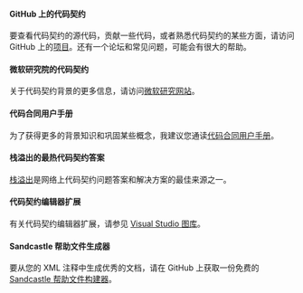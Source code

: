 #### GitHub 上的代码契约

要查看代码契约的源代码，贡献一些代码，或者熟悉代码契约的某些方面，请访问 GitHub 上的[项目](https://github.com/Microsoft/CodeContracts)。还有一个论坛和常见问题，可能会有很大的帮助。

#### 微软研究院的代码契约

关于代码契约背景的更多信息，请访问[微软研究网站](http://research.microsoft.com/en-us/projects/contracts)。

#### 代码合同用户手册

为了获得更多的背景知识和巩固某些概念，我建议您通读[代码合同用户手册](http://research.microsoft.com/en-us/projects/contracts/userdoc.pdf)。

#### 栈溢出的最热代码契约答案

[栈溢出](https://stackoverflow.com/tags/code-contracts/hot?filter=all)是网络上代码契约问题答案和解决方案的最佳来源之一。

#### 代码契约编辑器扩展

有关代码契约编辑器扩展，请参见 [Visual Studio 图库](https://visualstudiogallery.msdn.microsoft.com/02de7066-b6ca-42b3-8b3c-2562c7fa024f)。

#### Sandcastle 帮助文件生成器

要从您的 XML 注释中生成优秀的文档，请在 GitHub 上获取一份免费的 [Sandcastle 帮助文件构建器](https://github.com/EWSoftware/SHFB)。
